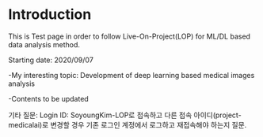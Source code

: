 # Introduction

This is Test page in order to follow Live-On-Project(LOP) for ML/DL based data analysis method.

Starting date: 2020/09/07 

-My interesting topic: Development of deep learning based medical images analysis

-Contents to be updated 


기타 질문:
Login ID: SoyoungKim-LOP로 접속하고 다른 접속 아이디(project-medicalai)로 변경할 경우 기존 로그인 계정에서 로그하고 재접속해야 하는지 질문.   

